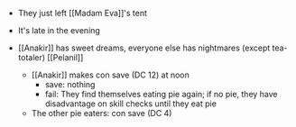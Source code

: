 - They just left [[Madam Eva]]'s tent
- It's late in the evening

- [[Anakir]] has sweet dreams, everyone else has nightmares (except tea-totaler) [[Pelanil]]
	- [[Anakir]] makes con save (DC 12) at noon
		- save: nothing
		- fail: They find themselves eating pie again; if no pie, they have disadvantage on skill checks until they eat pie
	- The other pie eaters: con save (DC 4)
